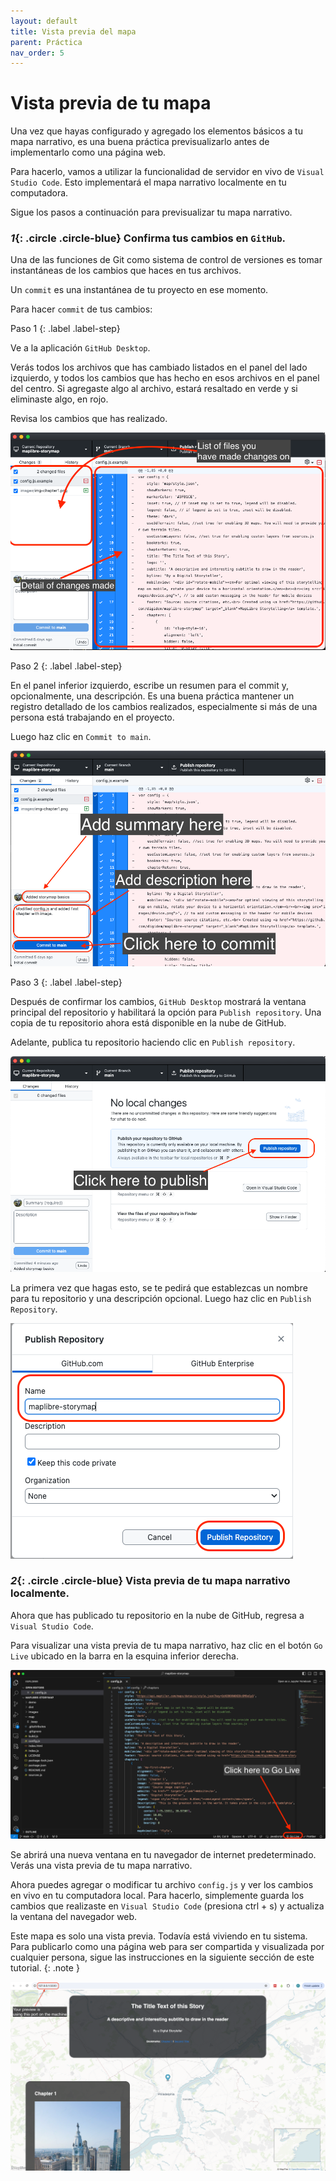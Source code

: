 ```yaml
---
layout: default
title: Vista previa del mapa
parent: Práctica
nav_order: 5
---
```

# Vista previa de tu mapa

Una vez que hayas configurado y agregado los elementos básicos a tu mapa narrativo, es una buena práctica previsualizarlo antes de implementarlo como una página web.

Para hacerlo, vamos a utilizar la funcionalidad de servidor en vivo de `Visual Studio Code`. Esto implementará el mapa narrativo localmente en tu computadora.

Sigue los pasos a continuación para previsualizar tu mapa narrativo.

### *1*{: .circle .circle-blue} Confirma tus cambios en `GitHub`.

Una de las funciones de Git como sistema de control de versiones es tomar instantáneas de los cambios que haces en tus archivos.

Un `commit` es una instantánea de tu proyecto en ese momento.

Para hacer `commit` de tus cambios:

Paso 1
{: .label .label-step}

Ve a la aplicación `GitHub Desktop`.

Verás todos los archivos que has cambiado listados en el panel del lado izquierdo, y todos los cambios que has hecho en esos archivos en el panel del centro. Si agregaste algo al archivo, estará resaltado en verde y si eliminaste algo, en rojo.

Revisa los cambios que has realizado.

![captura de pantalla de GitHub Desktop](../img/preview1.png)

Paso 2
{: .label .label-step}

En el panel inferior izquierdo, escribe un resumen para el commit y, opcionalmente, una descripción. Es una buena práctica mantener un registro detallado de los cambios realizados, especialmente si más de una persona está trabajando en el proyecto.

Luego haz clic en `Commit to main`.

![captura de pantalla del commit](../img/preview2.png)

Paso 3
{: .label .label-step}

Después de confirmar los cambios, `GitHub Desktop` mostrará la ventana principal del repositorio y habilitará la opción para `Publish repository`. Una copia de tu repositorio ahora está disponible en la nube de GitHub.

Adelante, publica tu repositorio haciendo clic en `Publish repository`.

![captura de pantalla de la publicación](../img/preview3.png)

La primera vez que hagas esto, se te pedirá que establezcas un nombre para tu repositorio y una descripción opcional. Luego haz clic en `Publish Repository`.

![captura de pantalla de la publicación](../img/preview4.png)

### *2*{: .circle .circle-blue} Vista previa de tu mapa narrativo localmente.

Ahora que has publicado tu repositorio en la nube de GitHub, regresa a `Visual Studio Code`.

Para visualizar una vista previa de tu mapa narrativo, haz clic en el botón `Go Live` ubicado en la barra en la esquina inferior derecha.

![captura de pantalla del botón go live](../img/preview5.png)

Se abrirá una nueva ventana en tu navegador de internet predeterminado. Verás una vista previa de tu mapa narrativo.

Ahora puedes agregar o modificar tu archivo `config.js` y ver los cambios en vivo en tu computadora local. Para hacerlo, simplemente guarda los cambios que realizaste en `Visual Studio Code` (presiona ctrl + s) y actualiza la ventana del navegador web.

Este mapa es solo una vista previa. Todavía está viviendo en tu sistema. Para publicarlo como una página web para ser compartida y visualizada por cualquier persona, sigue las instrucciones en la siguiente sección de este tutorial.
{: .note }

![captura de pantalla de la vista previa resultante](../img/preview6.png)